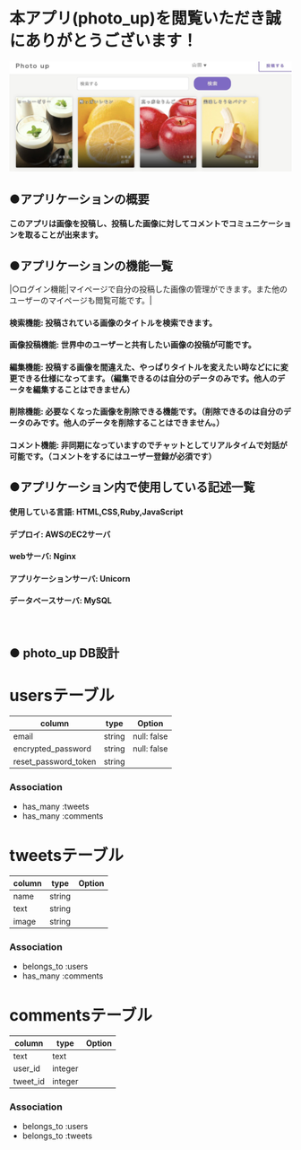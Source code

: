# 本アプリ(photo_up)を閲覧いただき誠にありがとうございます！
![dc621f0814d769da779a5f0ca63b80f9](https://github.com/takatoshi-inoue/photo_up/blob/master/dc621f0814d769da779a5f0ca63b80f9.jpg)
## ●アプリケーションの概要
#### このアプリは画像を投稿し、投稿した画像に対してコメントでコミュニケーションを取ることが出来ます。

## ●アプリケーションの機能一覧
|○ログイン機能|マイページで自分の投稿した画像の管理ができます。また他のユーザーのマイページも閲覧可能です。|
#### 検索機能: 投稿されている画像のタイトルを検索できます。
#### 画像投稿機能: 世界中のユーザーと共有したい画像の投稿が可能です。
#### 編集機能: 投稿する画像を間違えた、やっぱりタイトルを変えたい時などにに変更できる仕様になってます。（編集できるのは自分のデータのみです。他人のデータを編集することはできません）
#### 削除機能: 必要なくなった画像を削除できる機能です。（削除できるのは自分のデータのみです。他人のデータを削除することはできません。）
#### コメント機能: 非同期になっていますのでチャットとしてリアルタイムで対話が可能です。（コメントをするにはユーザー登録が必須です）

## ●アプリケーション内で使用している記述一覧
#### 使用している言語: HTML,CSS,Ruby,JavaScript
#### デプロイ: AWSのEC2サーバ
#### webサーバ: Nginx
#### アプリケーションサーバ: Unicorn
#### データベースサーバ: MySQL
　　



## ● photo_up DB設計

# usersテーブル
|column|type|Option|
|------|----|------|
|email|string|null: false|
|encrypted_password|string|null: false|
|reset_password_token|string||
### Association
- has_many :tweets
- has_many :comments


# tweetsテーブル
|column|type|Option|
|------|----|------|
|name|string||
|text|string||
|image|string||
### Association
- belongs_to :users
- has_many :comments


# commentsテーブル
|column|type|Option|
|------|----|------|
|text|text||
|user_id|integer||
|tweet_id|integer||
### Association
- belongs_to :users
- belongs_to :tweets

